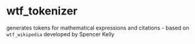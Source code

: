# wtf_tokenizer
generates tokens for mathematical expressions and citations - based on `wtf_wikipedia` developed by Spencer Kelly 

